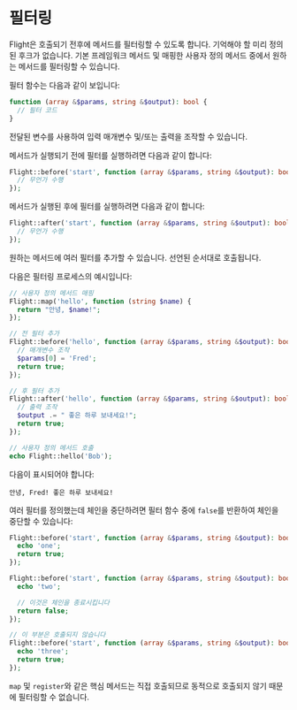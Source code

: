 # 필터링

Flight은 호출되기 전후에 메서드를 필터링할 수 있도록 합니다. 기억해야 할 미리 정의된 후크가 없습니다. 기본 프레임워크 메서드 및 매핑한 사용자 정의 메서드 중에서 원하는 메서드를 필터링할 수 있습니다.

필터 함수는 다음과 같이 보입니다:

```php
function (array &$params, string &$output): bool {
  // 필터 코드
}
```

전달된 변수를 사용하여 입력 매개변수 및/또는 출력을 조작할 수 있습니다.

메서드가 실행되기 전에 필터를 실행하려면 다음과 같이 합니다:

```php
Flight::before('start', function (array &$params, string &$output): bool {
  // 무언가 수행
});
```

메서드가 실행된 후에 필터를 실행하려면 다음과 같이 합니다:

```php
Flight::after('start', function (array &$params, string &$output): bool {
  // 무언가 수행
});
```

원하는 메서드에 여러 필터를 추가할 수 있습니다. 선언된 순서대로 호출됩니다.

다음은 필터링 프로세스의 예시입니다:

```php
// 사용자 정의 메서드 매핑
Flight::map('hello', function (string $name) {
  return "안녕, $name!";
});

// 전 필터 추가
Flight::before('hello', function (array &$params, string &$output): bool {
  // 매개변수 조작
  $params[0] = 'Fred';
  return true;
});

// 후 필터 추가
Flight::after('hello', function (array &$params, string &$output): bool {
  // 출력 조작
  $output .= " 좋은 하루 보내세요!";
  return true;
});

// 사용자 정의 메서드 호출
echo Flight::hello('Bob');
```

다음이 표시되어야 합니다:

```
안녕, Fred! 좋은 하루 보내세요!
```

여러 필터를 정의했는데 체인을 중단하려면 필터 함수 중에 `false`를 반환하여 체인을 중단할 수 있습니다:

```php
Flight::before('start', function (array &$params, string &$output): bool {
  echo 'one';
  return true;
});

Flight::before('start', function (array &$params, string &$output): bool {
  echo 'two';

  // 이것은 체인을 종료시킵니다
  return false;
});

// 이 부분은 호출되지 않습니다
Flight::before('start', function (array &$params, string &$output): bool {
  echo 'three';
  return true;
});
```

`map` 및 `register`와 같은 핵심 메서드는 직접 호출되므로 동적으로 호출되지 않기 때문에 필터링할 수 없습니다.